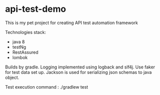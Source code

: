 # api-test-demo
This is my pet project for creating API test automation framework

Technologies stack:
- java 8
- testNg
- RestAssured
- lombok

Builds by gradle.
Logging implemented using logback and slf4j.
Use faker for test data set up.
Jackson is used for serializing json schemas to java object.

Test execution command :
./gradlew test